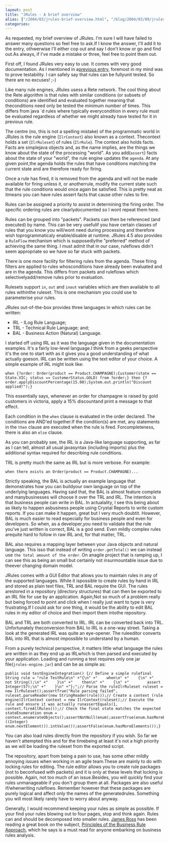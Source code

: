 ```yaml
---
layout: post
title: "JRules - A brief overview"
alias: ["/2004/03/jrules-brief-overview.html", "/blog/2004/03/09/jrules-brief-overview"]
categories:
---
```

As requested, my brief overview of JRules. I'm sure I will have failed to answer many questions so feel free to ask.If I know the answer, I'll add it to the entry, othwerwise I'll either cop out and say I don't know or go and find out.As always, if I've made a mistake or three, feel free to point them out.

First off, I found JRules very easy to use. It comes with very good documentation. As I mentioned in a[previous entry](/blog/2004/03/09/re-spiking-and-tdd), foremost in my mind was to prove testability. I can safely say that rules can be fullyunit tested. So there are no excuses! ;-)

Like many rule engines, JRules usess a Rete network. The cool thing about the Rete algorithm is that rules with similar conditions (or subsets of conditions) are identified and evaluated together meaning that theconditions need only be tested the minimum number of times. This differs from java `d rules where typically everycondition in every rule must be evaluated regardless of whether we might already have tested for it in previous rule.

The centre (no, this is not a spelling mistake) of the programmatic world in JRules is the rule engine (`IlrContext`) also known as a context. Thecontext holds a set (`IlrRuleset`) of rules (`IlrRule`). The context also holds facts. Facts are simplejava objects and, as the name implies, are the things we know about the state of the processing "world". As you add(`assert`) facts about the state of your "world", the rule engine updates the `agenda`. At any given point,the agenda holds the rules that have conditions matching the current state and are therefore ready for firing.

Once a rule has fired, it is removed from the agenda and will not be made available for firing unless it, or anotherrule, modify the current state such that the rule conditions would once again be satisfied. This is pretty neat as itmeans you can have rules assert facts that cause other rules to fire.

Rules can be assigned a priority to assist in determining the firing order. The specific ordering rules are clearlydocumented so I wont repeat them here.

Rules can be grouped into "packets". Packets can then be referenced (and executed) by name. This can be very usefulif you have certain classes of rules that you know you will/wont need during processing and therefore wish toprogrammaticaly enable/disable at runtime. JRules 4.5 also provides a `RuleFlow` mechanism which is supposedlythe "preferred" method of achieving the same thing. I must admit that in our case, ruleflows didn't seem appropriate so we have so far stuck with packets.

There is one more facility for filtering rules from the agenda. These firing filters are applied to rules whosconditions have already been evaluated and are in the agenda. This differs from packets and ruleflows which selectivelyadd/remove rules prior to evaluation.

Rulesets support `in`, `out` and `inout` variables which are then available to all rules withinthe ruleset. This is one mechanism you could use to parameterise your rules.

JRules out-of-the-box provides three languages in which rules can be written:

* IRL - ILog Rule Language;
* TRL - Technical Rule Language; and;
* BAL - Business Action (Natural) Language.

I started off using IRL as it was the language given in the documentation examples. It's a fairly low-level language.I think from a geeks perspective it's the one to start with as it gives you a good understanding of what actually goeson. IRL can be written using the text editor of your choice. A simple example of IRL might look like:

```
when {?order: Order(product == Product.CHAMPAGNE);Customer(state == State.VIC; status == CustomerStatus.GOLD) from ?order;} then {?order.applyDiscountPercentage(15.00);System.out.println("Discount applied!");}
```

This essentially says, whenever an order for champagne is raised by gold customers in victoria, apply a 15% discountand print a message to that effect.

Each condition in the `when` clause is evaluated in the order declared. The conditions are AND'ed together.If the condition(s) are met, any statements in the `then` clause are executed when the rule is fired. Forcompleteness, there is also an `else` clause.

As you can probably see, the IRL is a Java-like language supporting, as far as I can tell, almost all usual javasyntax (including imports) plus the additional syntax required for describing rule conditions.

TRL is pretty much the same as IRL but is more verbose. For example:

```
when there exists an Order(product == Product.CHAMPAGNE)...
```

Strictly speaking, the BAL is actually an example language that demonstrates how you can buildyour own language on top of the underlying languages. Having said that, the BAL is almost feature complete and manybusinesses will choose it over the TRL and IRL. The intention is that business people can write in BAL. In actualality, I see this being about as likely to happen asbusiness people using Crystal Reports to write custom reports. If you can make it happen, great but I very much doubtit. However, BAL is much easier to read especially for business people and even for developers. So when, as a developer,you need to validate that the rule you've just written is correct, BAL is a god send. Even mildly complex rules arequite hard to follow in raw IRL and, for that matter, TRL.

BAL also requires a mapping layer between your Java objects and natural language. This isso that instead of writing `order.getTotal()` we can instead use `the total amount of the order`. On anagile project that is ramping up, I can see this as being an small but certainly not insurmountable issue due to theever changing domain model.

JRules comes with a GUI Editor that allows you to maintain rules in any of the supported languages. While it ispossible to create rules by hand in IRL and stored as plain text files, TRL and BAL require the GUI. The rules arestored in a repository (directory structures) that can then be exported to an IRL file for use by an application. Again,Not so much of a problem really but being forced to point and click when I really just want to type is very frustrating.If I could ask for one thing, it would be the ability to edit BAL rules in my editor of choice and then import them intothe repository.

BAL and TRL are both converted to IRL. IRL can be converted back into TRL. Unfortunately theconversion from BAL to IRL is a one-way street. Taking a look at the generated IRL was quite an eye-opener. The ruleeditor converts BAL into IRL that is almost impossible to understand by a human.

From a purely technical perspective, it matters little what language the rules are written in as they end up as IRLwhich is then parsed and executed by your application. Loading and running a test requires only one jar file(`jrules-engine.jar`) and can be as simple as:

```
public void testEngineIntegration() {// Define a simple rulefinal String rule = "rule TestRule\n" +"{\n" +"    when\n" +"    {\n" +"        not String();\n" +"    }\n" +"    then\n" +"    {\n" +"        assert Integer(57);\n" +"    }\n" +"};";// Parse the ruleIlrRuleset ruleset = new IlrRuleset();assertTrue("Rule parsing failed", ruleset.parseReader(new StringReader(rule)));// Create a context (rule engine)IlrContext context = new IlrContext(ruleset);// Execute the rule and ensure it was actually runassertEquals(1, context.fireAllRules());// Check the final state matches the expected stateEnumeration enum = context.enumerateObjects();assertNotNull(enum);assertTrue(enum.hasMoreElements());assertEquals(57, ((Integer) enum.nextElement()).intValue());assertFalse(enum.hasMoreElements());}
```

You can also load rules directly from the repository if you wish. So far we haven't attempted this and for the timebeing at least it's not a high priority as we will be loading the ruleset from the exported script.

The repository, apart from being a pain to use, has some other mildly annoying issues when working in an agile team.These are mainly to do with locking rules for editing. The rule editor allows you to create rule packages (not to beconfused with packets) and it is only at these levels that locking is possible. Again, not too much of an issue.Besides, you will quickly find your rules unmanageable if you don't group them at all. Packages are also useful if/whenwriting ruleflows. Remember however that these packages are purely logical and affect only the names of the generatedrules. Something you will most likely rarely have to worry about anyway.

Generally, I would recommend keeping your rules as simple as possible. If your find your rules blowing out to four pages, stop and think again. Rules can and should be decomposed into smaller rules. [James Ross](http://www.redhillconsulting.com.au/blogs/james) has been reading a great book on the subject, [Principles of the Business Rule Approach](http://www.amazon.com/exec/obidos/tg/detail/-/0201788934/104-3588424-8567908?v=glance), which he says is a must read for anyone embarking on business rules analysis.
